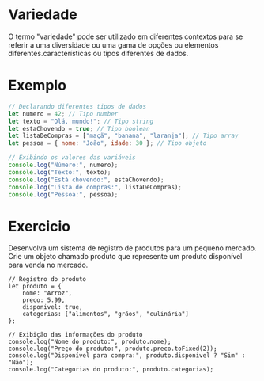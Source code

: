 # Variedade 
O termo "variedade" pode ser utilizado em diferentes contextos para se referir a uma diversidade ou uma gama de opções ou elementos diferentes.características ou tipos diferentes de dados.

# Exemplo 
```js 
// Declarando diferentes tipos de dados
let numero = 42; // Tipo number
let texto = "Olá, mundo!"; // Tipo string
let estaChovendo = true; // Tipo boolean
let listaDeCompras = ["maçã", "banana", "laranja"]; // Tipo array
let pessoa = { nome: "João", idade: 30 }; // Tipo objeto

// Exibindo os valores das variáveis
console.log("Número:", numero);
console.log("Texto:", texto);
console.log("Está chovendo:", estaChovendo);
console.log("Lista de compras:", listaDeCompras);
console.log("Pessoa:", pessoa);

```
# Exercicio 
Desenvolva um sistema de registro de produtos para um pequeno mercado. Crie um objeto chamado produto que represente um produto disponível para venda no mercado.
```JS
// Registro do produto
let produto = {
    nome: "Arroz",
    preco: 5.99,
    disponivel: true,
    categorias: ["alimentos", "grãos", "culinária"]
};

// Exibição das informações do produto
console.log("Nome do produto:", produto.nome);
console.log("Preço do produto:", produto.preco.toFixed(2));
console.log("Disponível para compra:", produto.disponivel ? "Sim" : "Não");
console.log("Categorias do produto:", produto.categorias);

```